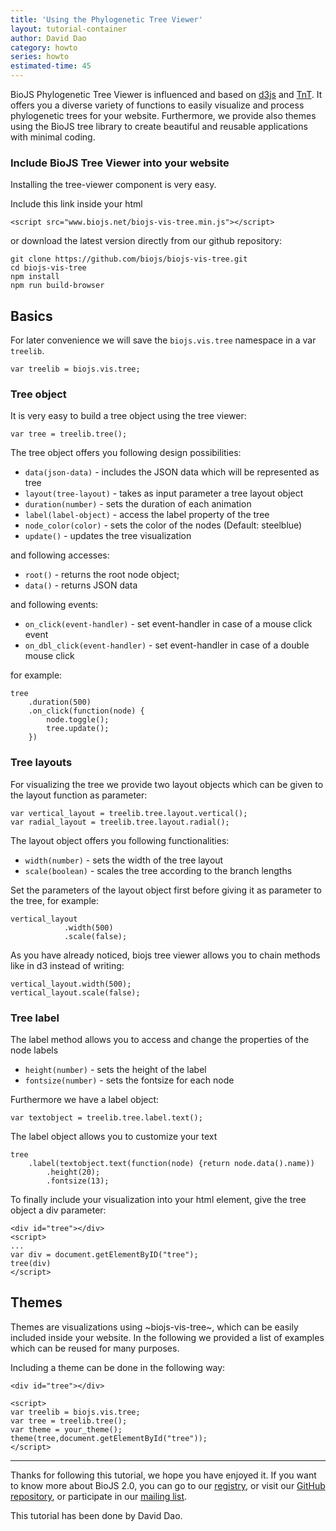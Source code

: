 ```yaml
---
title: 'Using the Phylogenetic Tree Viewer'
layout: tutorial-container
author: David Dao
category: howto
series: howto
estimated-time: 45
---
```


BioJS Phylogenetic Tree Viewer is influenced and based on [d3js]() and [TnT](). It offers you a diverse variety of functions to easily visualize and process phylogenetic trees for your website. Furthermore, we provide also themes using the BioJS tree library to create beautiful and reusable applications with minimal coding.

### Include BioJS Tree Viewer into your website

Installing the tree-viewer component is very easy.

Include this link inside your html

~~~
<script src="www.biojs.net/biojs-vis-tree.min.js"></script>
~~~

or download the latest version directly from our github repository:

~~~
git clone https://github.com/biojs/biojs-vis-tree.git
cd biojs-vis-tree
npm install
npm run build-browser

~~~

Basics
--------

For later convenience we will save the `biojs.vis.tree` namespace in a var `treelib`.

~~~
var treelib = biojs.vis.tree;
~~~

### Tree object

It is very easy to build a tree object using the tree viewer:

~~~
var tree = treelib.tree(); 
~~~

The tree object offers you following design possibilities:

- `data(json-data)`      - includes the JSON data which will be represented as tree
- `layout(tree-layout)`    - takes as input parameter a tree layout object
- `duration(number)`  - sets the duration of each animation
- `label(label-object)` - access the label property of the tree 
- `node_color(color)` - sets the color of the nodes (Default: steelblue)
- `update()` - updates the tree visualization 

and following accesses:

- `root()` - returns the root node object;
- `data()` - returns JSON data

and following events:

- `on_click(event-handler)` - set event-handler in case of a mouse click event
- `on_dbl_click(event-handler)` - set event-handler in case of a double mouse click

for example:

~~~
tree
    .duration(500)
    .on_click(function(node) {
        node.toggle();
        tree.update();
    })
~~~
### Tree layouts

For visualizing the tree we provide two layout objects which can be given to the layout function as parameter:

~~~
var vertical_layout = treelib.tree.layout.vertical();
var radial_layout = treelib.tree.layout.radial();
~~~

The layout object offers you following functionalities:

- `width(number)` - sets the width of the tree layout
- `scale(boolean)` - scales the tree according to the branch lengths

Set the parameters of the layout object first before giving it as parameter to the tree, for example:

~~~
vertical_layout
            .width(500)
            .scale(false);
~~~

As you have already noticed, biojs tree viewer allows you to chain methods like in d3 instead of writing:

~~~
vertical_layout.width(500);
vertical_layout.scale(false);
~~~

### Tree label 
The label method allows you to access and change the properties of the node labels
- `height(number)` - sets the height of the label
- `fontsize(number)` - sets the fontsize for each node

Furthermore we have a label object:

~~~
var textobject = treelib.tree.label.text();

~~~

The label object allows you to customize your text

~~~
tree
    .label(textobject.text(function(node) {return node.data().name))
        .height(20);
        .fontsize(13);
~~~



To finally include your visualization into your html element, give the tree object a div parameter:

~~~
<div id="tree"></div>
<script>
...
var div = document.getElementByID("tree");
tree(div)
</script>
~~~


Themes
--------
Themes are visualizations using ~biojs-vis-tree~, which can be easily included inside your website.
In the following we provided a list of examples which can be reused for many purposes.

Including a theme can be done in the following way:

~~~
<div id="tree"></div>

<script>
var treelib = biojs.vis.tree; 
var tree = treelib.tree(); 
var theme = your_theme();
theme(tree,document.getElementById("tree"));
</script>

~~~




* * * * *

Thanks for following this tutorial, we hope you have enjoyed it. If you want to know more about BioJS 2.0, you can go to our [registry](http://www.ebi.ac.uk/Tools/biojs/registry/), or visit our [GitHub repository](https://github.com/biojs/biojs2), or participate in our [mailing list](https://groups.google.com/forum/#!forum/biojs).

This tutorial has been done by David Dao. 
